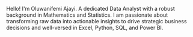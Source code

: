 Hello! I'm Oluwanifemi Ajayi.
A dedicated Data Analyst with a robust background in Mathematics and Statistics.
I am passionate about transforming raw data into actionable insights to drive strategic business decisions and well-versed in Excel, Python, SQL, and Power BI.
